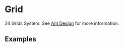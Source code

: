 # Grid

24 Grids System. See [Ant Design](https://ant.design/components/grid/) for more information.

## Examples

<demo name="basic"></demo>
<demo name="playground" title="Playground"></demo>
